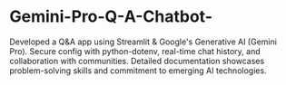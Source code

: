 # Gemini-Pro-Q-A-Chatbot-
 Developed a Q&amp;A app using Streamlit &amp; Google's Generative AI (Gemini Pro). Secure config with python-dotenv, real-time chat history, and collaboration with communities. Detailed documentation showcases problem-solving skills and commitment to emerging AI technologies.
